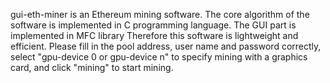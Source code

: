  gui-eth-miner is an Ethereum mining software. The core algorithm of the software is implemented in C programming language. The GUI part is implemented in MFC library Therefore this software is lightweight and efficient. Please fill in the pool address, user name and password correctly, select "gpu-device 0 or gpu-device n" to specify mining with a graphics card, and click "mining" to start mining.
